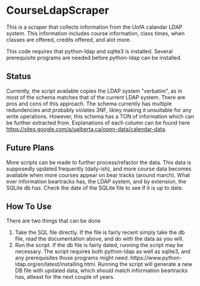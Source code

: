 # CourseLdapScraper
This is a scraper that collects information from the UofA calandar LDAP system.
This information includes course information, class times, when classes are offered, credits offered, and alot more.

This code requires that python-ldap and sqlite3 is installed.
Several prerequisite programs are needed before python-ldap can be installed.

## Status
Currently, the script available copies the LDAP system "verbatim", as in most of the schema matches that of the current LDAP system. There are pros and cons of this approach. The schema currently has multiple redundencies and probably violates 3NF, likley making it unsuitable for any write operations. However, this schema has a TON of information which can be further extracted from. Explanations of each column can be found here https://sites.google.com/a/ualberta.ca/open-data/calendar-data.

## Future Plans
More scripts can be made to further process/refactor the data. This data is supposedly updated frequently (daily-ish), and more course data becomes available when more courses appear on bear tracks (around march). What ever information beartracks has, the LDAP system, and by extension, the SQLite db has. Check the date of the SQLite file to see if it is up to date.

## How To Use
There are two things that can be done
1) Take the SQL file directly.
    If the file is fairly recent simply take the db file, read the documentation above, and do with the data as you will.
2) Run the script.
    If the db file is fairly dated, running the script may be necessary. 
    The script requires both python-ldap as well as sqlite3, and any prerequisites those programs might need. https://www.python-             ldap.org/en/latest/installing.html. 
    Running the script will generate a new DB file with updated data, which should match information beartracks has, atleast for the next couple of years.
